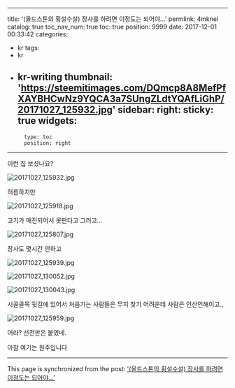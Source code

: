 
---
title: '(올드스톤의 횡설수설) 장사를 하려면 이정도는 되어야...'
permlink: 4mknei
catalog: true
toc_nav_num: true
toc: true
position: 9999
date: 2017-12-01 00:33:42
categories:
- kr
tags:
- kr
- kr-writing
thumbnail: 'https://steemitimages.com/DQmcp8A8MefPfXAYBHCwNz9YQCA3a7SUngZLdtYQAfLiGhP/20171027_125932.jpg'
sidebar:
    right:
        sticky: true
widgets:
    -
        type: toc
        position: right
---


이런 집 보셨나요?

![20171027_125932.jpg](https://steemitimages.com/DQmcp8A8MefPfXAYBHCwNz9YQCA3a7SUngZLdtYQAfLiGhP/20171027_125932.jpg)

허름하지만

![20171027_125918.jpg](https://steemitimages.com/DQmcaFF9miU9j4ffrmNeQMM9GeKdPzpyS84uAXxsXmmxktG/20171027_125918.jpg)

고기가 매진되어서 못판다고 그러고...

![20171027_125807.jpg](https://steemitimages.com/DQmYZnbx3qgiPdjtf9thrVZNvF41tkJuozuYbuUmSjs13yS/20171027_125807.jpg)

장사도 몇시간 안하고

![20171027_125939.jpg](https://steemitimages.com/DQmNYG5Yoi69DzAE6Z2qugKqwVPk1FX6MwQebsrCKFSNuKK/20171027_125939.jpg)

![20171027_130052.jpg](https://steemitimages.com/DQmNtT4rYqf33nrPSFR3WQ46CwXURHAyc1Ni1KAQ8QkQXBi/20171027_130052.jpg)

![20171027_130043.jpg](https://steemitimages.com/DQmSwAeEe4NpycHRWjWnkQ39noZtkYFq32K13dZdp4s45C3/20171027_130043.jpg)

시골골목 뒷길에 있어서 처음가는 사람들은 무지 찾기 어려운데 사람은 인산인해이고.,

![20171027_125959.jpg](https://steemitimages.com/DQme4L6kLftNs6J3UZjKxV4SivPkuxEAPHdqm3QZqzx8mZa/20171027_125959.jpg)

어라? 선전판은 붙였네.

아참 여기는 원주입니다

- - -

This page is synchronized from the post: ['(올드스톤의 횡설수설) 장사를 하려면 이정도는 되어야...'](https://steemit.com/@oldstone/4mknei)
